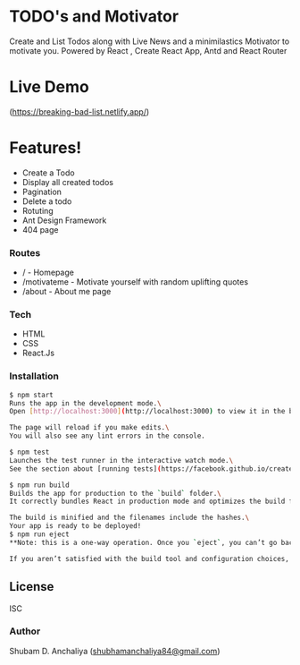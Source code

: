 # TODO's and Motivator




Create and List Todos along with Live News and a minimilastics Motivator to motivate you. Powered by React , Create React App, Antd and React Router


# Live Demo 

(https://breaking-bad-list.netlify.app/)

#  Features!

-  Create a Todo
- Display all created todos
- Pagination
- Delete a todo
- Rotuting
- Ant Design Framework
- 404 page



### Routes

- /  - Homepage
- /motivateme - Motivate yourself with random uplifting quotes
- /about - About me page



### Tech


- HTML
- CSS
- React.Js

### Installation



```sh
$ npm start
Runs the app in the development mode.\
Open [http://localhost:3000](http://localhost:3000) to view it in the browser.

The page will reload if you make edits.\
You will also see any lint errors in the console.

$ npm test
Launches the test runner in the interactive watch mode.\
See the section about [running tests](https://facebook.github.io/create-react-app/docs/running-tests) for more information.

$ npm run build
Builds the app for production to the `build` folder.\
It correctly bundles React in production mode and optimizes the build for the best performance.

The build is minified and the filenames include the hashes.\
Your app is ready to be deployed!
$ npm run eject
**Note: this is a one-way operation. Once you `eject`, you can’t go back!**

If you aren’t satisfied with the build tool and configuration choices, you can `eject` at any time. This command will remove the single build dependency from your project.


```





License
----

ISC

### Author

Shubam D. Anchaliya (shubhamanchaliya84@gmail.com)
